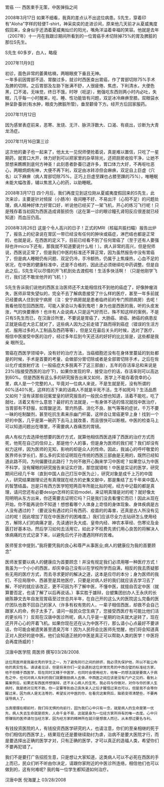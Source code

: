 胃癌 --- 西医束手无策，中医弹指之间

2008年3月17日 如果不细看，我真的差点认不出这位病患。S先生，穿着印有”Aloha”字样的轻便T-shirt，神采奕奕的走进诊间，原来他几天前才从夏威夷度假回来，全身似乎还洒着夏威夷灿烂的阳光，嘴角洋溢着幸福的笑容。他就是去年（2007年）十一月在我跟诊期间所看到的一位胃癌手术切除掉75%的胃及脾脏的那位S先生。

  S先生 60多岁，白人，略瘦

2007年11月9日                         

初诊，面色非常的萎黄枯槁，两眼眼皮下垂且无神。        
一年多前因胃部不适、胃酸过多，就诊时西医查出胃癌，作了胃部切除75%手术及脾的切除。之后胃部及左胁下胀满不舒，人很疲倦、焦虑，下利清水，大便色黑，囗不渴，无味觉，终日不饿，时哕（呃逆），勉强吃东西则两小时内必吐，失眠，几乎每一小时醒来，吃、睡、性功能皆有问题，双足冰冷麻痹至膝。双眼袋水肿呈卧蚕状(有水肿，眼皮为脾脏所管)，垂至颧骨下方。经开方后回家服药。

2007年11月12日

因为感冒表症前来，恶寒、发烧、无汗、脉洪浮数大、口渴、有痰出，诊断为大青龙汤症。

2007年11月16日第三诊

这次他的妻子也一起来了，他太太一见倪师便抢着说，真是难以置信，只吃了一星期药，就胃口大开，体力好到可以把家里的杂草除光，还把厨房收拾干净，让她不禁想来瞧瞧到底何方神圣！此刻患者卧蚕已退许多，胃口体力大好，不再呕吐恶心，两眼炯炯有神，大便不再下利，双足由冰转凉但会麻痹，双足自上巨虚（穴名）以下麻痹（病人胃部切除75%，正巧上巨虚至踝也占膝至踝的75%），唯睡眠未能大幅改善，辅以焦苦入心的药，以助睡眠。

2008年3月17日 四个月后，我们再度见到这位刚从夏威夷度假回来的S先生，此次来诊，主要是针对频尿（小肠冷）夜间睡不好、不易出汗（心阳不足）的问题处理，病人精神好体力好胃口好，听说他已经买了一架飞机，开心的练习飞行呢！只是残存着当初因为西医造成肾脏损伤（这在第一诊的眼诊瞳孔肾阳反应很差就已经知道）而血压仍高。

2008年3月26日 这是个令人高兴的日子！正式的MRI（核磁共振扫瞄）报告出炉了，报告上的纪录说在胃区一带已经没有任何的肿块或癌症，淋巴结也都是正常的，也就是说，在西医的定义下，目前已经看不到了任何胃癌了（至于还有人要强辩也许micro下还有，那我就不知道要说什么啦！）。病人非常的高兴，但是倪师说，西医说正常了，但是我们中医的标准还不算正常，因为虽然报告中没有胃癌了，但是病人睡眠仍有问题、双足仍冷，手冷额热，仍属于上焦燥热，心血不足的状况，在中医的健康标准中，还是不合格的，因此还必须继续吃中药调整。但是自此之后，S先生可以尽情的开飞机到处去渡假啦！生活多快活啊！（只是他刚学飞行，我们还不敢坐他开的飞机！）

S先生告诉我们说他的西医主治医师还不太能相信找不到他的癌症了，好像肿瘤消失，医师非常失望似的，完全不去了解病患接受了什么样的医疗，甚至一年多前就已经要病人住到安宁病房（注：安宁病房就是患者临终前的专门照顾病房）去呢！我看他现在回西医院，可能人家会以为看到鬼吧！身为也是西医的我，听的头皮发涨，气的快要爆炸！也许有人会说病人只是运气好而已，殊不知这样的案例，不是只有S先生而已，在汉唐诊所里，不要说是胃癌了，大肠癌、肾癌、肺癌的病患反正就是癌症大总汇就对了，这些病人因为之前走错了路而得到癌症（错误的生活方式、服用过多的人工制品及西药等等），但是又在最后关头的时候，选对了医疗，相信中医接受中医的治疗，经过多年后到今天还活的好好的比比皆是，这些都是我亲 眼所见。

胃癌在西医学领域中，没有好的治疗方法，当癌细胞还没有在身体里蔓延的到处都是的时候，手术是首要的考量，会做部分胃切除或者是全部胃切除手术，之后在佐以化疗或放射疗法（一般癌症大多脱离不了这三部曲），五年的存活率总和来说是23%(指接受西医的治疗下)，如果你发现的早，接受治疗的话，存活率则可以高达到60%。但是西医有这么多的研究报告出来又如何，医学上不能存着侥幸的心里，病人是一个完整的人，毕竟对一位病人来说，不是生就是死，没有所谓的60%活40%死，这样的活下来的话病人不就是半死不活，生不如死吗？生活品质又如何？没有读那些冠冕堂皇的研究报告的一般民众想也知道，活着不能吃，吃了就吐，活着又有什么意思？最好的方法就是，一有身体不适的情况就找中医治疗，当胃部有不舒服，如胃酸逆流、胃灼热感、消化不良、胀气等等的症状，千万不要一昧的吃制酸剂，甚至吃抗生素来杀幽门杆菌，这样会让胃癌更早上身！找到一个好的中医，几乎是第一碗药下去马上就改善，而且很快可以断根。中医的检查马上可以知道问题出在哪里，不需要病人吞痛苦的胃镜。

病人有权力去选择他想要的医疗方式，就算他相信西医选择了西医的治疗方式而死，他死在自己的信仰上，那是他个人的事，但是身为医师的我们呢？我们却没有权力这样，因为医师的无知，影响的却是众人的性命。因此，我诚心的呼吁敬爱的医界师长学长们，那么多的实验证明现在传统的西医三部曲是无用的，既然已经知道此路不同，为何偏要往此路行？为何不敞开心胸来学习中医呢？如果您认为中医不科学，没有耀眼的研究报告来证实疗效，那您就错啦！中医是实证的医学，研究期间已经几千年（直到中国人自己打压中医为止），研究对象是成千上万的中国人，研究结果跟理论还有真理就在经方的史集文献中，那是集结了五千年来中国人的智慧结晶，岂是只有西方医学短短两百年所能比拟的呢，经方中记载的都是真理，请问您还有必要design怎样的实验model，来证明真理是对的呢？就好像太阳明明从东方出来，你还需要去证明它吗？只是我们没去看懂它而已！因此从现在开始，你不能再说你不知道！想想看哪个人体身上竒怪的身体现象、身体疾病是古人没有遇过的？（要说没有遇过的只有西药、疫苗的的毒害，还真是古人所没有见过的呢！因此增加了现在中医医疗的困难度。）我们应该尽全力去钻研怎么使用经方，解除人们的病痛才是，先读通针灸大成、皇帝内经、神农本草经、伤寒论及金匮打好基本功，然后学习如何去活用它，如此才不枉费先贤们用心良苦的将解决人体病痛的方式记录下来，以避免后代子孙遭遇同样的苦难。

医师誓言中提到，”我将要凭我的良心和尊严从事医业;病人的健康应为我的首要顾念”

医师发誓要以病人的健康应为首要顾念！并没有规定我们必须用哪一种医疗方式！我虽为一个小小的西医，却庆幸自己没有以在学校所学而自满，相反的我去质疑那些无用的医疗方式，而去寻求更好的解决之道，这本是应尽的本分；身为医师的我们，不应局限中、西甚至是其他医疗，只要是对病人好的我们就应该去学习去了解，不好的就应该改正，更不可因为不了解中医，不懂中医，就擅自否定中医（就算要否定，也请了解了以后再说话。）事实胜于雄辩，台塑集团创办人王永庆的长媳陈静文去年自发现胃癌至过世总共半年，在自己开的这么大的医院这么完备的医疗团队也救不回自己的家人（许多有权有势的人，一辈子相信西医，却救不会自己跟家人的命，例子太多了。请问一般民众您生病了，您接受西医疗有可能比他们活的更长吗？）反观在汉唐中医诊所呢，病人几乎是一星期的功夫就大逆转了，现在还开开心心的开着飞机。如果你现在还在认为中医不行，那么请小心点最好不要讲话，你可能会被遗笑甚至遗臭万年！因为人民将会比医师先觉醒，他们将会知道真正对人民好的是中医。他们会知道正统的中医是真正可以帮助人类的医学！中医将会再度扬威的！

汉唐中医学院 周医师 撰写03/28/2008.
　

    这位周医师是我最优秀的学生之一，为了避免同行之间的排挤，我必须先保护他，所以不能公布他的真实性名，请读者见谅，但是将来你们一定会遇到这位非常优秀的中西合璧的标准经方家，他不但精于西医学，现在同时又精于中医学，也同时会使用经方，他唯一的想法就是要救人于病危之中，任何对病人有利的我们就要鼓励病人去做，中西医之间应该是没有门户之见的，看到上篇案例后，如果还有西医师想强辩，还不关心病人的生死，我必将与你做对，对你与你的家人生病时，我是绝对见死不救，你一定要等到自己丧失亲人之后才醒悟过来也可以，但是我不会等你醒过来，因为病人是无法等的，希望反对中医的你，在看完这案例后，脑筋变得清楚些，不要再误导病人了。

    当真理摆在眼前时，我们将无惧的向前行，因为我们心中只有一念，就是病人的生命是第一优先，病人失去生命就是损失，人命千金不易，这就是身为一位经方家所持有的唯一态度。心中只想赚钱的医师请勿当经方家，因为经方家的精神所在就只是想救人而已，从未想过要名与利。

   有钱投资医院的人，有钱投资西医学研究的人，也请注意，你们的至亲相继的死于你们相信的西医学上，结果现在还是要继续助纣为虐，治病不是要大医院才行，而是要选择出正确的医学才对，只有正确的医学，才可以真正的造福人类，希望你们不要再犯错了。

   我们不是要打广告招揽生意，只是想让大家知道，这类病人可以不必死在西医的手上而已，民众们听不听由你决定，请跟你家附近的中医诊所连络，相信他们也可以做到的，这有何难呢? 我的每一位学生都知道如何治疗。

汉唐中医  倪海厦上  03/28/2008